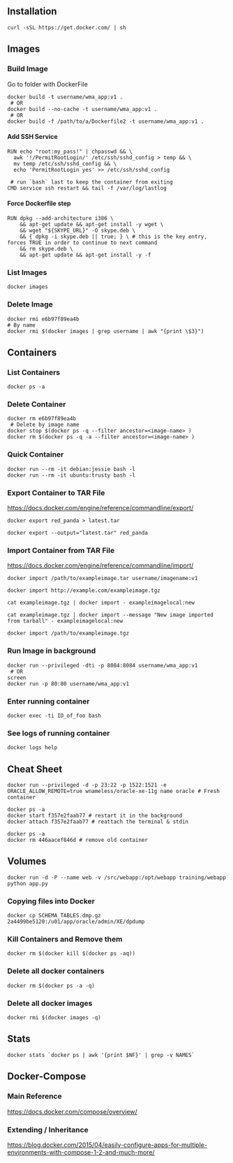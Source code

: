 

## Installation
```
curl -sSL https://get.docker.com/ | sh
```

## Images

### Build Image
Go to folder with DockerFile
```
docker build -t username/wma_app:v1 .
 # OR
docker build --no-cache -t username/wma_app:v1 .
 # OR
docker build -f /path/to/a/Dockerfile2 -t username/wma_app:v1 .
```

#### Add SSH Service
```
RUN echo "root:my_pass!" | chpasswd && \
  awk '!/PermitRootLogin/' /etc/ssh/sshd_config > temp && \
  mv temp /etc/ssh/sshd_config && \
  echo 'PermitRootLogin yes' >> /etc/ssh/sshd_config

 # run `bash` last to keep the container from exiting
CMD service ssh restart && tail -f /var/log/lastlog
```

#### Force Dockerfile step
```
RUN dpkg --add-architecture i386 \
	&& apt-get update && apt-get install -y wget \
	&& wget "${SKYPE_URL}" -O skype.deb \
	&& { dpkg -i skype.deb || true; } \ # this is the key entry, forces TRUE in order to continue to next command
	&& rm skype.deb \
	&& apt-get update && apt-get install -y -f
```

### List Images
```
docker images
```

### Delete Image
```
docker rmi e6b97f89ea4b
# By name
docker rmi $(docker images | grep username | awk "{print \$3}")
```
## Containers

### List Containers
```
docker ps -a
```

### Delete Container
```
docker rm e6b97f89ea4b
 # Delete by image name
docker stop $(docker ps -q --filter ancestor=<image-name> )
docker rm $(docker ps -q -a --filter ancestor=<image-name> )
```

### Quick Container
```
docker run --rm -it debian:jessie bash -l
docker run --rm -it ubuntu:trusty bash -l
```

### Export Container to TAR File
<https://docs.docker.com/engine/reference/commandline/export/>
```
docker export red_panda > latest.tar

docker export --output="latest.tar" red_panda
```

### Import Container from TAR File
<https://docs.docker.com/engine/reference/commandline/import/>
```
docker import /path/to/exampleimage.tar username/imagename:v1

docker import http://example.com/exampleimage.tgz

cat exampleimage.tgz | docker import - exampleimagelocal:new

cat exampleimage.tgz | docker import --message "New image imported from tarball" - exampleimagelocal:new

docker import /path/to/exampleimage.tgz
```

### Run Image in background
```
docker run --privileged -dti -p 8084:8084 username/wma_app:v1
 # OR
screen
docker run -p 80:80 username/wma_app:v1
```

### Enter running container
```
docker exec -ti ID_of_foo bash
```

### See logs of running container
```
docker logs help
```


## Cheat Sheet


```
docker run --privileged -d -p 23:22 -p 1522:1521 -e ORACLE_ALLOW_REMOTE=true wnameless/oracle-xe-11g name oracle # Fresh container
```
```
docker ps -a
docker start f357e2faab77 # restart it in the background
docker attach f357e2faab77 # reattach the terminal & stdin
```
```
docker ps -a
docker rm 446aacef846d # remove old container
```

## Volumes
```
docker run -d -P --name web -v /src/webapp:/opt/webapp training/webapp python app.py
```

### Copying files into Docker
```
docker cp SCHEMA_TABLES.dmp.gz 2a4499be5120:/u01/app/oracle/admin/XE/dpdump
```

### Kill Containers and Remove them
```
docker rm $(docker kill $(docker ps -aq))
```

### Delete all docker containers
```
docker rm $(docker ps -a -q)
```
### Delete all docker images
```
docker rmi $(docker images -q)
```

## Stats
```
docker stats `docker ps | awk '{print $NF}' | grep -v NAMES`
```

## Docker-Compose

### Main Reference
<https://docs.docker.com/compose/overview/>

### Extending / Inheritance
<https://blog.docker.com/2015/04/easily-configure-apps-for-multiple-environments-with-compose-1-2-and-much-more/>